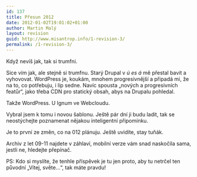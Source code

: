 ```yaml
---
id: 137
title: Přesun 2012
date: 2012-01-02T19:01:02+01:00
author: Martin Malý
layout: revision
guid: http://www.misantrop.info/1-revision-3/
permalink: /1-revision-3/
---
```

Když nevíš jak, tak si trumfni.

<!--more-->

Sice vím jak, ale stejně si trumfnu. Starý Drupal v _ú es á_ mě přestal bavit a vyhovovat. WordPress je, koukám, mnohem progresivnější a připadá mi, že na to, co potřebuju, i líp sedne. Navíc spousta &#8222;nových a progresivních featůr&#8220;, jako třeba CDN pro statický obsah, abys na Drupalu pohledal.

Takže WordPress. U Ignum ve Webcloudu.

Vybral jsem k tomu i novou šablonu. Ještě pár dní ji budu ladit, tak se neostýchejte poznamenat nějakou inteligentní připomínku.

Je to první ze změn, co na 012 plánuju. Ještě uvidíte, stay tuňák.

Archiv z let 09-11 najdete v záhlaví, mobilní verze vám snad naskočila sama, jestli ne, hledejte přepínač.

PS: Kdo si myslíte, že tenhle příspěvek je tu jen proto, aby tu netrčel ten původní &#8222;Vítej, světe&#8230;&#8220;, tak máte pravdu!